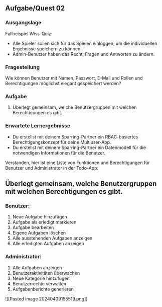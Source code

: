 ## Aufgabe/Quest 02

### Ausgangslage

Fallbeispiel Wiss-Quiz:
- Alle Spieler sollen sich für das Spielen einloggen, um die individuellen Ergebnisse speichern zu können.
- Admin-Benutzer haben das Recht, Fragen und Antworten zu ändern.

### Fragestellung

Wie können Benutzer mit Namen, Passwort, E-Mail und Rollen und Berechtigungen möglichst elegant gespeichert werden?

### Aufgabe

1. Überlegt gemeinsam, welche Benutzergruppen mit welchen Berechtigungen es gibt.

### Erwartete Lernergebnisse

- Du erstellst mit deinem Sparring-Partner ein RBAC-basiertes Berechtigungskonzept für deine Multiuser-App.
- Du erstellst mit deinem Sparring-Partner ein Datenmodell für die notwendigen Informationen für die Benutzer.


Verstanden, hier ist eine Liste von Funktionen und Berechtigungen für Benutzer und Administrator in der Todo-App:



## Überlegt gemeinsam, welche Benutzergruppen mit welchen Berechtigungen es gibt.
### Benutzer:

1. Neue Aufgabe hinzufügen
2. Aufgabe als erledigt markieren
3. Aufgabe bearbeiten
4. Eigene Aufgaben löschen
5. Alle ausstehenden Aufgaben anzeigen
6. Alle erledigten Aufgaben anzeigen

### Administrator:

1. Alle Aufgaben anzeigen
2. Benutzeraktivitäten überwachen
3. Neue Kategorie hinzufügen
4. Benutzerrechte verwalten
5. Aufgabenberichte generieren

![[Pasted image 20240409155519.png]]